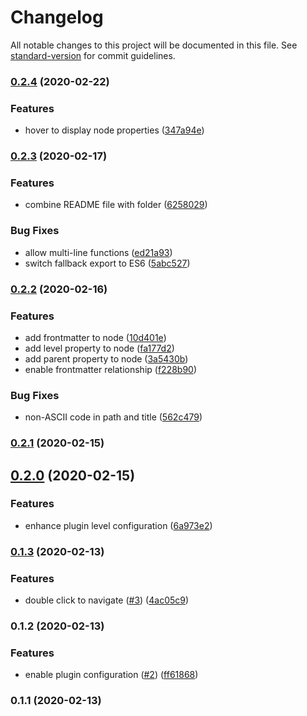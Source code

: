 # Changelog

All notable changes to this project will be documented in this file. See [standard-version](https://github.com/conventional-changelog/standard-version) for commit guidelines.

### [0.2.4](https://github.com/ludanxer/catalog-graph/compare/v0.2.3...v0.2.4) (2020-02-22)


### Features

* hover to display node properties ([347a94e](https://github.com/ludanxer/catalog-graph/commit/347a94e63fe71ed4d15c14199387853c4171b8dc))

### [0.2.3](https://github.com/ludanxer/catalog-graph/compare/v0.2.2...v0.2.3) (2020-02-17)


### Features

* combine README file with folder ([6258029](https://github.com/ludanxer/catalog-graph/commit/62580291cd351b0aa41055b8c711f474684985c1))


### Bug Fixes

* allow multi-line functions ([ed21a93](https://github.com/ludanxer/catalog-graph/commit/ed21a930dbdde4956701bc578428144f3b91b318))
* switch fallback export to ES6 ([5abc527](https://github.com/ludanxer/catalog-graph/commit/5abc527cc85ec9479820e76c1a711ec5e52ce3d2))

### [0.2.2](https://github.com/ludanxer/catalog-graph/compare/v0.2.1...v0.2.2) (2020-02-16)


### Features

* add frontmatter to node ([10d401e](https://github.com/ludanxer/catalog-graph/commit/10d401e530d75cd3d7d5a890d916ec6f3edd6d05))
* add level property to node ([fa177d2](https://github.com/ludanxer/catalog-graph/commit/fa177d2e464f76465dee0ba32cab0330a1cb1232))
* add parent property to node ([3a5430b](https://github.com/ludanxer/catalog-graph/commit/3a5430bf377c88bdd6a3bdc279b45d74ffe57cbc))
* enable frontmatter relationship ([f228b90](https://github.com/ludanxer/catalog-graph/commit/f228b90658ea0b9c703089261e4d9d45ece2f43d))


### Bug Fixes

* non-ASCII code in path and title ([562c479](https://github.com/ludanxer/catalog-graph/commit/562c479974f6eb13016c5f74ba8d85754f254205))

### [0.2.1](https://github.com/ludanxer/catalog-graph/compare/v0.2.0...v0.2.1) (2020-02-15)

## [0.2.0](https://github.com/ludanxer/catalog-graph/compare/v0.1.3...v0.2.0) (2020-02-15)


### Features

* enhance plugin level configuration ([6a973e2](https://github.com/ludanxer/catalog-graph/commit/6a973e27c413fb22848b48c68577e622caff2906))

### [0.1.3](https://github.com/ludanxer/catalog-graph/compare/v0.1.2...v0.1.3) (2020-02-13)


### Features

* double click to navigate ([#3](https://github.com/ludanxer/catalog-graph/issues/3)) ([4ac05c9](https://github.com/ludanxer/catalog-graph/commit/4ac05c9f9e8728e207c7967dbfbaba0941b60436))

### 0.1.2 (2020-02-13)


### Features

* enable plugin configuration ([#2](https://github.com/ludanxer/catalog-graph/issues/2)) ([ff61868](https://github.com/ludanxer/catalog-graph/commit/ff6186855ae054903111995fdd4e63f70a43e874))

### 0.1.1 (2020-02-13)
